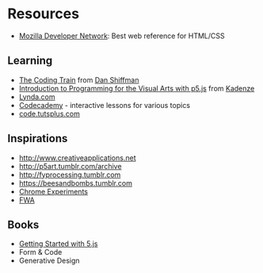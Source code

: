 # Resources

- [Mozilla Developer Network](https://developer.mozilla.org): Best web reference for HTML/CSS



## Learning

- [The Coding Train](https://www.youtube.com/user/shiffman/playlists) from [Dan Shiffman](http://shiffman.net)
- [Introduction to Programming for the Visual Arts with p5.js](https://www.kadenze.com/courses/introduction-to-programming-for-the-visual-arts-with-p5-js-vi) from [Kadenze](https://www.kadenze.com)
- [Lynda.com](http://lynda.com)
- [Codecademy](https://www.codecademy.com) - interactive lessons for various topics
- [code.tutsplus.com](http://code.tutsplus.com/)


## Inspirations
- http://www.creativeapplications.net
- http://p5art.tumblr.com/archive
- http://fyprocessing.tumblr.com
- https://beesandbombs.tumblr.com
- [Chrome Experiments](https://www.chromeexperiments.com)
- [FWA](https://thefwa.com)


## Books
- [Getting Started with 5.js](https://www.amazon.com/Getting-Started-p5-js-Interactive-JavaScript/dp/1457186772/ref=sr_1_1?ie=UTF8&qid=1504201611&sr=8-1&keywords=p5js)
- Form & Code
- Generative Design
